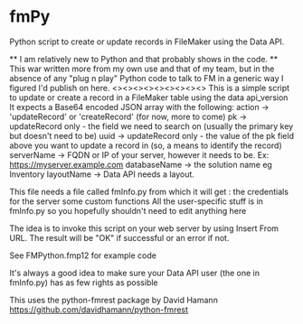 # fmPy
Python script to create or update records in FileMaker using the Data API.

** I am relatively new to Python and that probably shows in the code.
** This war written more from my own use and that of my team, but in the absence of any "plug n play" Python code to talk to FM in a generic way I figured I'd publish on here.
<><><><><><><><><>
This is a simple script to update or create a record in a FileMaker table using the data api_version
It expects a Base64 encoded JSON array with the following:
  action -> 'updateRecord' or 'createRecord' (for now, more to come)
  pk -> updateRecord only - the field we need to search on (usually the primary key but doesn't need to be)
  uuid -> updateRecord only - the value of the pk field above you want to update a record in (so, a means to identify the record)
  serverName -> FQDN or IP of your server, however it needs to be. Ex: https://myserver.example.com
  databaseName -> the solution name eg Inventory
  layoutName -> Data API needs a layout.

This file needs a file called fmInfo.py from which it will get :
  the credentials for the server
  some custom functions
All the user-specific stuff is in fmInfo.py so you hopefully shouldn't need to edit anything here

The idea is to invoke this script on your web server by using Insert From URL.
The result will be "OK" if successful or an error if not.

See FMPython.fmp12 for example code

It's always a good idea to make sure your Data API user (the one in fmInfo.py) has as few rights as possible

This uses the python-fmrest package by David Hamann 
  https://github.com/davidhamann/python-fmrest
